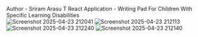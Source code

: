 Author - Sriram Arasu T
React Application - Writing Pad For Children With Specific Learning Disabilities  
![Screenshot 2025-04-23 212041](https://github.com/user-attachments/assets/18b4ffba-72f4-486f-8b53-6d49a5c08142)
![Screenshot 2025-04-23 212113](https://github.com/user-attachments/assets/28fc6e4e-0f04-44cf-b159-b944f072a970)
![Screenshot 2025-04-23 212240](https://github.com/user-attachments/assets/7675b08e-087c-4f4b-99fe-6ed91aef40e5)
![Screenshot 2025-04-23 212140](https://github.com/user-attachments/assets/9745334e-40de-4a45-b859-d1cc3f377001)
